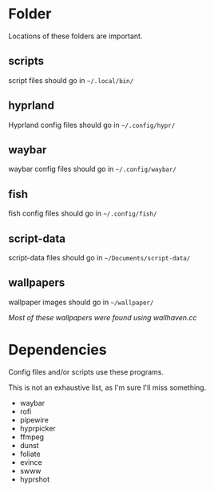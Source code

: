 # Folder 
Locations of these folders are important.

## scripts 
script files should go in `~/.local/bin/`

## hyprland
Hyprland config files should go in `~/.config/hypr/`

## waybar
waybar config files should go in `~/.config/waybar/`

## fish
fish config files should go in `~/.config/fish/`

## script-data
script-data files should go in `~/Documents/script-data/`

## wallpapers
wallpaper images should go in `~/wallpaper/`

_Most of these wallpapers were found using wallhaven.cc_

# Dependencies
Config files and/or scripts use these programs.

This is not an exhaustive list, as I'm sure I'll miss something. 

- waybar
- rofi
- pipewire
- hyprpicker
- ffmpeg
- dunst
- foliate
- evince
- swww
- hyprshot
